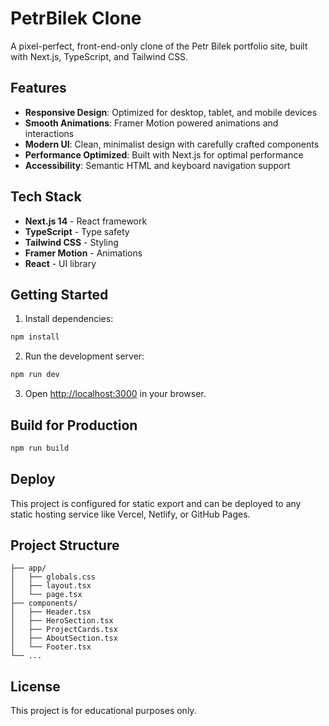 # PetrBilek Clone

A pixel-perfect, front-end-only clone of the Petr Bilek portfolio site, built with Next.js, TypeScript, and Tailwind CSS.

## Features

- **Responsive Design**: Optimized for desktop, tablet, and mobile devices
- **Smooth Animations**: Framer Motion powered animations and interactions
- **Modern UI**: Clean, minimalist design with carefully crafted components
- **Performance Optimized**: Built with Next.js for optimal performance
- **Accessibility**: Semantic HTML and keyboard navigation support

## Tech Stack

- **Next.js 14** - React framework
- **TypeScript** - Type safety
- **Tailwind CSS** - Styling
- **Framer Motion** - Animations
- **React** - UI library

## Getting Started

1. Install dependencies:
```bash
npm install
```

2. Run the development server:
```bash
npm run dev
```

3. Open [http://localhost:3000](http://localhost:3000) in your browser.

## Build for Production

```bash
npm run build
```

## Deploy

This project is configured for static export and can be deployed to any static hosting service like Vercel, Netlify, or GitHub Pages.

## Project Structure

```
├── app/
│   ├── globals.css
│   ├── layout.tsx
│   └── page.tsx
├── components/
│   ├── Header.tsx
│   ├── HeroSection.tsx
│   ├── ProjectCards.tsx
│   ├── AboutSection.tsx
│   └── Footer.tsx
└── ...
```

## License

This project is for educational purposes only. 